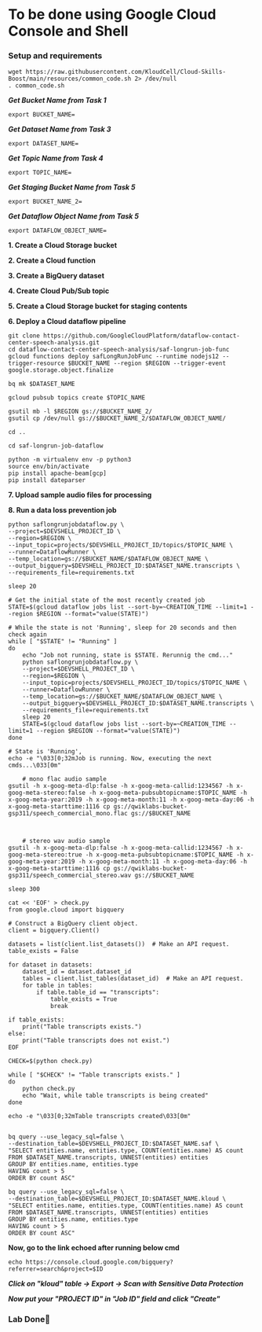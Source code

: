 # **To be done using Google Cloud Console and Shell**

### **Setup and requirements**

    wget https://raw.githubusercontent.com/KloudCell/Cloud-Skills-Boost/main/resources/common_code.sh 2> /dev/null
    . common_code.sh

***Get Bucket Name from Task 1***

    export BUCKET_NAME=

***Get Dataset Name from Task 3***

    export DATASET_NAME=

***Get Topic Name from Task 4***

    export TOPIC_NAME=

***Get Staging Bucket Name from Task 5***

    export BUCKET_NAME_2=

***Get Dataflow Object Name from Task 5***

    export DATAFLOW_OBJECT_NAME=

**1. Create a Cloud Storage bucket**

**2. Create a Cloud function**

**3. Create a BigQuery dataset**

**4. Create Cloud Pub/Sub topic**

**5. Create a Cloud Storage bucket for staging contents**

**6. Deploy a Cloud dataflow pipeline**

    git clone https://github.com/GoogleCloudPlatform/dataflow-contact-center-speech-analysis.git
    cd dataflow-contact-center-speech-analysis/saf-longrun-job-func
    gcloud functions deploy safLongRunJobFunc --runtime nodejs12 --trigger-resource $BUCKET_NAME --region $REGION --trigger-event google.storage.object.finalize

    bq mk $DATASET_NAME

    gcloud pubsub topics create $TOPIC_NAME

    gsutil mb -l $REGION gs://$BUCKET_NAME_2/
    gsutil cp /dev/null gs://$BUCKET_NAME_2/$DATAFLOW_OBJECT_NAME/

    cd ..

    cd saf-longrun-job-dataflow

    python -m virtualenv env -p python3
    source env/bin/activate
    pip install apache-beam[gcp]
    pip install dateparser

**7. Upload sample audio files for processing**

**8. Run a data loss prevention job**

    python saflongrunjobdataflow.py \
    --project=$DEVSHELL_PROJECT_ID \
    --region=$REGION \
    --input_topic=projects/$DEVSHELL_PROJECT_ID/topics/$TOPIC_NAME \
    --runner=DataflowRunner \
    --temp_location=gs://$BUCKET_NAME/$DATAFLOW_OBJECT_NAME \
    --output_bigquery=$DEVSHELL_PROJECT_ID:$DATASET_NAME.transcripts \
    --requirements_file=requirements.txt

    sleep 20

    # Get the initial state of the most recently created job
    STATE=$(gcloud dataflow jobs list --sort-by=~CREATION_TIME --limit=1 --region $REGION --format="value(STATE)")

    # While the state is not 'Running', sleep for 20 seconds and then check again
    while [ "$STATE" != "Running" ]
    do
        echo "Job not running, state is $STATE. Rerunnig the cmd..."
        python saflongrunjobdataflow.py \
        --project=$DEVSHELL_PROJECT_ID \
        --region=$REGION \
        --input_topic=projects/$DEVSHELL_PROJECT_ID/topics/$TOPIC_NAME \
        --runner=DataflowRunner \
        --temp_location=gs://$BUCKET_NAME/$DATAFLOW_OBJECT_NAME \
        --output_bigquery=$DEVSHELL_PROJECT_ID:$DATASET_NAME.transcripts \
        --requirements_file=requirements.txt
        sleep 20
        STATE=$(gcloud dataflow jobs list --sort-by=~CREATION_TIME --limit=1 --region $REGION --format="value(STATE)")
    done

    # State is 'Running',
    echo -e "\033[0;32mJob is running. Now, executing the next cmds...\033[0m"

        # mono flac audio sample
    gsutil -h x-goog-meta-dlp:false -h x-goog-meta-callid:1234567 -h x-goog-meta-stereo:false -h x-goog-meta-pubsubtopicname:$TOPIC_NAME -h x-goog-meta-year:2019 -h x-goog-meta-month:11 -h x-goog-meta-day:06 -h x-goog-meta-starttime:1116 cp gs://qwiklabs-bucket-gsp311/speech_commercial_mono.flac gs://$BUCKET_NAME



        # stereo wav audio sample
    gsutil -h x-goog-meta-dlp:false -h x-goog-meta-callid:1234567 -h x-goog-meta-stereo:true -h x-goog-meta-pubsubtopicname:$TOPIC_NAME -h x-goog-meta-year:2019 -h x-goog-meta-month:11 -h x-goog-meta-day:06 -h x-goog-meta-starttime:1116 cp gs://qwiklabs-bucket-gsp311/speech_commercial_stereo.wav gs://$BUCKET_NAME

    sleep 300

    cat << 'EOF' > check.py
    from google.cloud import bigquery

    # Construct a BigQuery client object.
    client = bigquery.Client()

    datasets = list(client.list_datasets())  # Make an API request.
    table_exists = False

    for dataset in datasets:
        dataset_id = dataset.dataset_id
        tables = client.list_tables(dataset_id)  # Make an API request.
        for table in tables:
            if table.table_id == "transcripts":
                table_exists = True
                break

    if table_exists:
        print("Table transcripts exists.")
    else:
        print("Table transcripts does not exist.")
    EOF

    CHECK=$(python check.py)

    while [ "$CHECK" != "Table transcripts exists." ]
    do
        python check.py
        echo "Wait, while table transcripts is being created"
    done

    echo -e "\033[0;32mTable transcripts created\033[0m"


    bq query --use_legacy_sql=false \
    --destination_table=$DEVSHELL_PROJECT_ID:$DATASET_NAME.saf \
    "SELECT entities.name, entities.type, COUNT(entities.name) AS count
    FROM $DATASET_NAME.transcripts, UNNEST(entities) entities
    GROUP BY entities.name, entities.type
    HAVING count > 5
    ORDER BY count ASC"

    bq query --use_legacy_sql=false \
    --destination_table=$DEVSHELL_PROJECT_ID:$DATASET_NAME.kloud \
    "SELECT entities.name, entities.type, COUNT(entities.name) AS count
    FROM $DATASET_NAME.transcripts, UNNEST(entities) entities
    GROUP BY entities.name, entities.type
    HAVING count > 5
    ORDER BY count ASC"

**Now, go to the link echoed after running below cmd**

    echo https://console.cloud.google.com/bigquery?referrer=search&project=$ID

***Click on "kloud" table -> Export -> Scan with Sensitive Data Protection***

***Now put your "PROJECT ID" in "Job ID" field and click "Create"***

### **Lab Done🎉**




